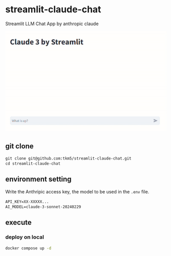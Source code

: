 # streamlit-claude-chat

Streamlit LLM Chat App by anthropic claude

![screen_shot](./image/screen_shot_1.gif)

## git clone

```
git clone git@github.com:tkm5/streamlit-claude-chat.git
cd streamlit-claude-chat
```

## environment setting

Write the Anthripic access key, the model to be used in the `.env` file.

```
API_KEY=XX-XXXXX...
AI_MODEL=claude-3-sonnet-20240229
```

## execute

### deploy on local

```bash
docker compose up -d
```

